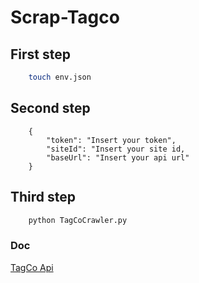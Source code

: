 # Scrap-Tagco

## First step
```bash
    touch env.json
```

## Second step
```
    {
        "token": "Insert your token",
        "siteId": "Insert your site id,
        "baseUrl": "Insert your api url"
    }
```

## Third step
```bash
    python TagCoCrawler.py 
```


### Doc
[TagCo Api](https://commandersact.github.io/api_doc/#operation/TmsWebTagsdestroy)
